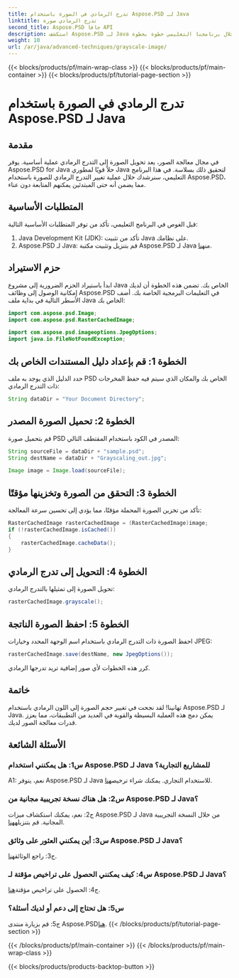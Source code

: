 ```yaml
---
title: تدرج الرمادي في الصورة باستخدام Aspose.PSD لـ Java
linktitle: تدرج الرمادي صورة
second_title: Aspose.PSD جافا API
description: استكشف Aspose.PSD لـ Java وتعرف على كيفية تدرج الصور الرمادية بسهولة من خلال برنامجنا التعليمي خطوة بخطوة.
weight: 10
url: /ar/java/advanced-techniques/grayscale-image/
---
```


{{< blocks/products/pf/main-wrap-class >}}
{{< blocks/products/pf/main-container >}}
{{< blocks/products/pf/tutorial-page-section >}}

# تدرج الرمادي في الصورة باستخدام Aspose.PSD لـ Java

## مقدمة

في مجال معالجة الصور، يعد تحويل الصورة إلى التدرج الرمادي عملية أساسية. يوفر Aspose.PSD for Java حلاً قويًا لمطوري Java لتحقيق ذلك بسلاسة. في هذا البرنامج التعليمي، سنرشدك خلال عملية تغيير التدرج الرمادي للصورة باستخدام Aspose.PSD، مما يضمن أنه حتى المبتدئين يمكنهم المتابعة دون عناء.

## المتطلبات الأساسية

قبل الغوص في البرنامج التعليمي، تأكد من توفر المتطلبات الأساسية التالية:

1. Java Development Kit (JDK): تأكد من تثبيت Java على نظامك.
2.  Aspose.PSD لـ Java: قم بتنزيل وتثبيت مكتبة Aspose.PSD لـ Java من[هنا](https://releases.aspose.com/psd/java/).

## حزم الاستيراد

ابدأ باستيراد الحزم الضرورية إلى مشروع Java الخاص بك. تضمن هذه الخطوة أن لديك إمكانية الوصول إلى وظائف Aspose.PSD في التعليمات البرمجية الخاصة بك. أضف الأسطر التالية في بداية ملف Java الخاص بك:

```java
import com.aspose.psd.Image;
import com.aspose.psd.RasterCachedImage;

import com.aspose.psd.imageoptions.JpegOptions;
import java.io.FileNotFoundException;
```

## الخطوة 1: قم بإعداد دليل المستندات الخاص بك

حدد الدليل الذي يوجد به ملف PSD الخاص بك والمكان الذي سيتم فيه حفظ المخرجات ذات التدرج الرمادي:

```java
String dataDir = "Your Document Directory";
```

## الخطوة 2: تحميل الصورة المصدر

قم بتحميل صورة PSD المصدر في الكود باستخدام المقتطف التالي:

```java
String sourceFile = dataDir + "sample.psd";
String destName = dataDir + "Grayscaling_out.jpg";

Image image = Image.load(sourceFile);
```

## الخطوة 3: التحقق من الصورة وتخزينها مؤقتًا

تأكد من تخزين الصورة المحملة مؤقتًا، مما يؤدي إلى تحسين سرعة المعالجة:

```java
RasterCachedImage rasterCachedImage = (RasterCachedImage)image;
if (!rasterCachedImage.isCached())
{
    rasterCachedImage.cacheData();
}
```

## الخطوة 4: التحويل إلى تدرج الرمادي

تحويل الصورة إلى تمثيلها بالتدرج الرمادي:

```java
rasterCachedImage.grayscale();
```

## الخطوة 5: احفظ الصورة الناتجة

احفظ الصورة ذات التدرج الرمادي باستخدام اسم الوجهة المحدد وخيارات JPEG:

```java
rasterCachedImage.save(destName, new JpegOptions());
```

كرر هذه الخطوات لأي صور إضافية تريد تدرجها الرمادي.

## خاتمة

تهانينا! لقد نجحت في تغيير حجم الصورة إلى اللون الرمادي باستخدام Aspose.PSD لـ Java. يمكن دمج هذه العملية البسيطة والقوية في العديد من التطبيقات، مما يعزز قدرات معالجة الصور لديك.

## الأسئلة الشائعة

### س1: هل يمكنني استخدام Aspose.PSD لـ Java للمشاريع التجارية؟

 A1: نعم، يتوفر Aspose.PSD لـ Java للاستخدام التجاري. يمكنك شراء ترخيص[هنا](https://purchase.aspose.com/buy).

### س2: هل هناك نسخة تجريبية مجانية من Aspose.PSD لـ Java؟

 ج2: نعم، يمكنك استكشاف ميزات Aspose.PSD لـ Java من خلال النسخة التجريبية المجانية. قم بتنزيله[هنا](https://releases.aspose.com/).

### س3: أين يمكنني العثور على وثائق Aspose.PSD لـ Java؟

 ج3: راجع الوثائق[هنا](https://reference.aspose.com/psd/java/).

### س4: كيف يمكنني الحصول على تراخيص مؤقتة لـ Aspose.PSD لـ Java؟

 ج4: الحصول على تراخيص مؤقتة[هنا](https://purchase.aspose.com/temporary-license/).

### س5: هل تحتاج إلى دعم أو لديك أسئلة؟

 ج5: قم بزيارة منتدى Aspose.PSD[هنا](https://forum.aspose.com/c/psd/34).
{{< /blocks/products/pf/tutorial-page-section >}}

{{< /blocks/products/pf/main-container >}}
{{< /blocks/products/pf/main-wrap-class >}}

{{< blocks/products/products-backtop-button >}}
